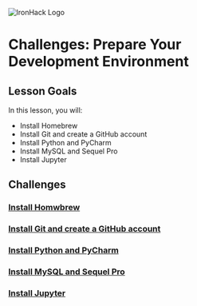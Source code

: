 ![IronHack Logo](https://s3-eu-west-1.amazonaws.com/ih-materials/uploads/upload_d5c5793015fec3be28a63c4fa3dd4d55.png)

# Challenges: Prepare Your Development Environment

## Lesson Goals

In this lesson, you will:

- Install Homebrew
- Install Git and create a GitHub account
- Install Python and PyCharm
- Install MySQL and Sequel Pro
- Install Jupyter

## Challenges

### [Install Homwbrew](homebrew.md)

### [Install Git and create a GitHub account](git.md)

### [Install Python and PyCharm](python.md)

### [Install MySQL and Sequel Pro](mysql.md)

### [Install Jupyter](jupyter.md)
